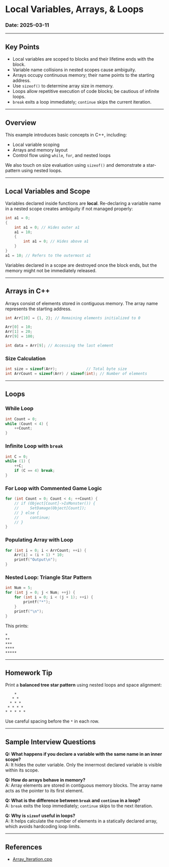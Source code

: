﻿# Local Variables, Arrays, & Loops 

### Date: 2025-03-11

---

## Key Points

- Local variables are scoped to blocks and their lifetime ends with the block.
- Variable name collisions in nested scopes cause ambiguity.
- Arrays occupy continuous memory; their name points to the starting address.
- Use `sizeof()` to determine array size in memory.
- Loops allow repetitive execution of code blocks; be cautious of infinite loops.
- `break` exits a loop immediately; `continue` skips the current iteration.

---

## Overview

This example introduces basic concepts in C++, including:
- Local variable scoping
- Arrays and memory layout
- Control flow using `while`, `for`, and nested loops

We also touch on size evaluation using `sizeof()` and demonstrate a star-pattern using nested loops.

---

## Local Variables and Scope

Variables declared inside functions are **local**. Re-declaring a variable name in a nested scope creates ambiguity if not managed properly:

```cpp
int a1 = 0;
{
    int a1 = 0; // Hides outer a1
    a1 = 10;
    {
        int a1 = 0; // Hides above a1
    }
}
a1 = 10; // Refers to the outermost a1
```

Variables declared in a scope are destroyed once the block ends, but the memory might not be immediately released.

---

## Arrays in C++

Arrays consist of elements stored in contiguous memory. The array name represents the starting address.

```cpp
int Arr[10] = {1, 2}; // Remaining elements initialized to 0

Arr[0] = 10;
Arr[1] = 20;
Arr[9] = 100;

int data = Arr[9]; // Accessing the last element
```

### Size Calculation
```cpp
int size = sizeof(Arr);             // Total byte size
int ArrCount = sizeof(Arr) / sizeof(int); // Number of elements
```

---

## Loops

### While Loop
```cpp
int Count = 0;
while (Count < 4) {
    ++Count;
}
```

### Infinite Loop with `break`
```cpp
int C = 0;
while (1) {
    ++C;
    if (C == 4) break;
}
```

### For Loop with Commented Game Logic
```cpp
for (int Count = 0; Count < 4; ++Count) {
    // if (Object[Count]->IsMonster()) {
    //     SetDamage(Object[Count]);
    // } else {
    //     continue;
    // }
}
```

### Populating Array with Loop
```cpp
for (int i = 0; i < ArrCount; ++i) {
    Arr[i] = (i + 1) * 10;
    printf("Output\n");
}
```

### Nested Loop: Triangle Star Pattern
```cpp
int Num = 5;
for (int j = 0; j < Num; ++j) {
    for (int i = 0; i < (j + 1); ++i) {
        printf("*");
    }
    printf("\n");
}
```
This prints:
```
*
**
***
****
*****
```

---

## Homework Tip

Print a **balanced tree star pattern** using nested loops and space alignment:
```
    *
   * *
  * * *
 * * * *
* * * * *
```
Use careful spacing before the `*` in each row.

---

## Sample Interview Questions

**Q: What happens if you declare a variable with the same name in an inner scope?**  
A: It hides the outer variable. Only the innermost declared variable is visible within its scope.

**Q: How do arrays behave in memory?**  
A: Array elements are stored in contiguous memory blocks. The array name acts as the pointer to its first element.

**Q: What is the difference between `break` and `continue` in a loop?**  
A: `break` exits the loop immediately; `continue` skips to the next iteration.

**Q: Why is `sizeof` useful in loops?**  
A: It helps calculate the number of elements in a statically declared array, which avoids hardcoding loop limits.

---

## References

- [Array_Iteration.cpp](codes/array_iteration.cpp)


